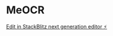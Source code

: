# MeOCR

[Edit in StackBlitz next generation editor ⚡️](https://stackblitz.com/~/github.com/jeaneigsi/MeOCR)